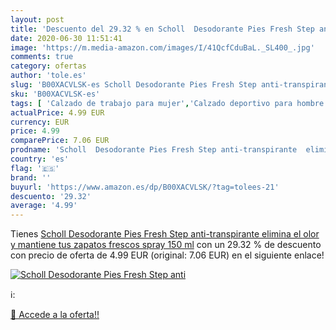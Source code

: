 ```yaml
---
layout: post
title: 'Descuento del 29.32 % en Scholl  Desodorante Pies Fresh Step anti'
date: 2020-06-30 11:51:41
image: 'https://m.media-amazon.com/images/I/41QcfCduBaL._SL400_.jpg'
comments: true
category: ofertas
author: 'tole.es'
slug: 'B00XACVLSK-es Scholl Desodorante Pies Fresh Step anti-transpirante...'
sku: 'B00XACVLSK-es'
tags: [ 'Calzado de trabajo para mujer','Calzado deportivo para hombre','Calzado sanitario y de hostelería para mujer','Chanclas y sandalias de piscina para hombre','Sandalias y chanclas para niña','Zapatillas y calzado deportivo para hombre','Zapatos','Zapatos para hombre','Zapatos para mujer','Zapatos para niñas pequeñas','Zapatos y complementos','Zuecos sanitarios y de hostelería para mujer','Zuecos y mules para hombre','zapatos', ]
actualPrice: 4.99 EUR
currency: EUR
price: 4.99
comparePrice: 7.06 EUR
prodname: 'Scholl  Desodorante Pies Fresh Step anti-transpirante  elimina el olor y mantiene tus zapatos frescos  spray  150 ml'
country: 'es'
flag: '🇪🇸'
brand: ''
buyurl: 'https://www.amazon.es/dp/B00XACVLSK/?tag=tolees-21'
descuento: '29.32'
average: '4.99'
---
```


Tienes [Scholl  Desodorante Pies Fresh Step anti-transpirante  elimina el olor y mantiene tus zapatos frescos  spray  150 ml](https://www.amazon.es/dp/B00XACVLSK/?tag=tolees-21) con un 29.32 % de descuento con precio de oferta de 4.99 EUR (original: 7.06 EUR) en el siguiente enlace!

[![Scholl  Desodorante Pies Fresh Step anti](https://m.media-amazon.com/images/I/41QcfCduBaL._SL400_.jpg)](https://www.amazon.es/dp/B00XACVLSK/?tag=tolees-21)

ℹ️:


[🛒 Accede a la oferta!!](https://www.amazon.es/dp/B00XACVLSK/?tag=tolees-21)
